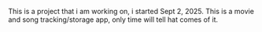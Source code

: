 This is a project that i am working on, i started Sept 2, 2025. This is a movie and song tracking/storage app, only time will tell hat comes of it.
